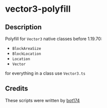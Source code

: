 # vector3-polyfill

## Description

Polyfill for `Vector3` native classes before 1.19.70:

- `BlockAreaSize`
- `BlockLocation`
- `Location`
- `Vector`

for everything in a class use `Vector3.ts`

## Credits

These scripts were written by [bot174](https://github.com/bot174)

